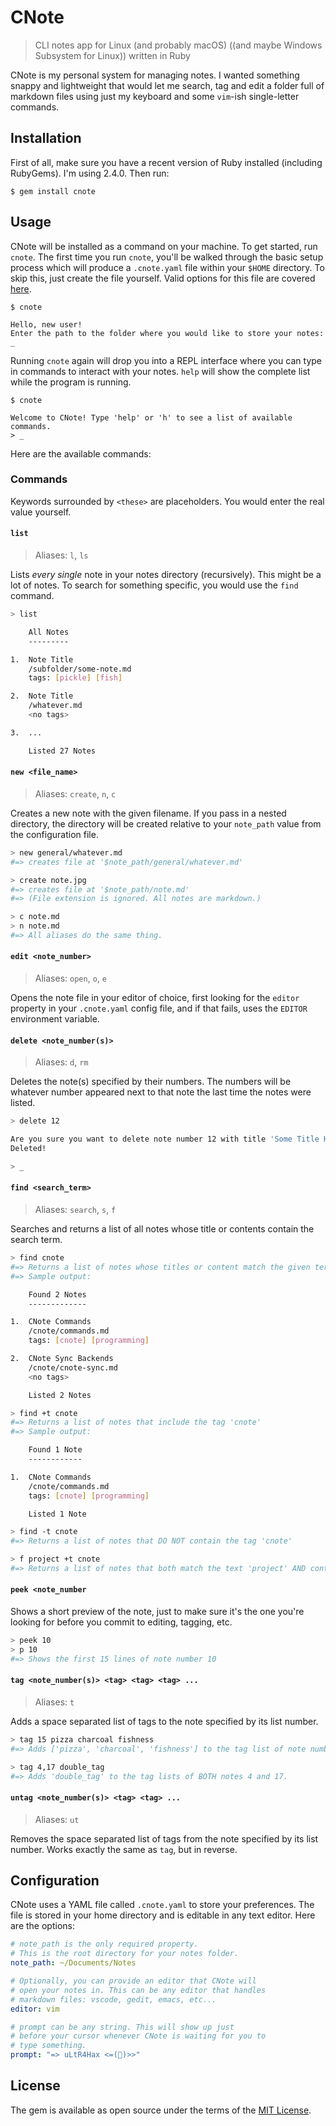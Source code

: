 # CNote
> CLI notes app for Linux (and probably macOS) ((and maybe Windows Subsystem for Linux)) written in Ruby

CNote is my personal system for managing notes. I wanted something snappy and lightweight that would let me search, tag and edit a folder full of markdown files using just my keyboard and some `vim`-ish single-letter commands.

## Installation

First of all, make sure you have a recent version of Ruby installed (including RubyGems). I'm using 2.4.0. Then run:

    $ gem install cnote

## Usage

CNote will be installed as a command on your machine. To get started, run `cnote`. The first time you run `cnote`, you'll be walked through the basic setup process which will produce a `.cnote.yaml` file within your `$HOME` directory. To skip this, just create the file yourself. Valid options for this file are covered [here](#configuration).

```
$ cnote

Hello, new user!
Enter the path to the folder where you would like to store your notes: _
```

Running `cnote` again will drop you into a REPL interface where you can type in commands to interact with your notes. `help` will show the complete list while the program is running.

```
$ cnote

Welcome to CNote! Type 'help' or 'h' to see a list of available commands.
> _
```

Here are the available commands:

### Commands

Keywords surrounded by `<these>` are placeholders. You would enter the real value yourself.

#### `list`
> Aliases: `l`, `ls`

Lists *every single* note in your notes directory (recursively). This might be a lot of notes. To search for something specific, you would use the `find` command.

```bash
> list

    All Notes
    ---------

1.  Note Title
    /subfolder/some-note.md
    tags: [pickle] [fish]

2.  Note Title
    /whatever.md
    <no tags>

3.  ...

    Listed 27 Notes
```

#### `new <file_name>`
> Aliases: `create`, `n`, `c`

Creates a new note with the given filename. If you pass in a nested directory, the directory will be created relative to your `note_path` value from the configuration file.

```bash
> new general/whatever.md
#=> creates file at '$note_path/general/whatever.md'

> create note.jpg
#=> creates file at '$note_path/note.md'
#=> (File extension is ignored. All notes are markdown.)

> c note.md
> n note.md
#=> All aliases do the same thing.
```

#### `edit <note_number>`
> Aliases: `open`, `o`, `e`

Opens the note file in your editor of choice, first looking for the `editor` property in your `.cnote.yaml` config file, and if that fails, uses the `EDITOR` environment variable.

#### `delete <note_number(s)>`
> Aliases: `d`, `rm`

Deletes the note(s) specified by their numbers. The numbers will be whatever number appeared next to that note the last time the notes were listed.

```bash
> delete 12

Are you sure you want to delete note number 12 with title 'Some Title Here'? [y/n] y
Deleted!

> _
```

#### `find <search_term>`
> Aliases: `search`, `s`, `f`

Searches and returns a list of all notes whose title or contents contain the search term. 

```bash
> find cnote
#=> Returns a list of notes whose titles or content match the given term.
#=> Sample output:

    Found 2 Notes
    -------------

1.  CNote Commands
    /cnote/commands.md
    tags: [cnote] [programming]

2.  CNote Sync Backends
    /cnote/cnote-sync.md
    <no tags>

    Listed 2 Notes

> find +t cnote
#=> Returns a list of notes that include the tag 'cnote'
#=> Sample output:

    Found 1 Note
    ------------

1.  CNote Commands
    /cnote/commands.md
    tags: [cnote] [programming]

    Listed 1 Note

> find -t cnote
#=> Returns a list of notes that DO NOT contain the tag 'cnote'

> f project +t cnote
#=> Returns a list of notes that both match the text 'project' AND contain the tag 'cnote'
```

#### `peek <note_number`

Shows a short preview of the note, just to make sure it's the one you're looking for before you commit to editing, tagging, etc.

```bash
> peek 10
> p 10
#=> Shows the first 15 lines of note number 10
```

#### `tag <note_number(s)> <tag> <tag> <tag> ...`
> Aliases: `t`

Adds a space separated list of tags to the note specified by its list number.

```bash
> tag 15 pizza charcoal fishness
#=> Adds ['pizza', 'charcoal', 'fishness'] to the tag list of note number 15

> tag 4,17 double_tag
#=> Adds 'double_tag' to the tag lists of BOTH notes 4 and 17.
```

#### `untag <note_number(s)> <tag> <tag> ...`
> Aliases: `ut`

Removes the space separated list of tags from the note specified by its list number. Works exactly the same as `tag`, but in reverse.

## Configuration

CNote uses a YAML file called `.cnote.yaml` to store your preferences. The file is stored in your home directory and is editable in any text editor. Here are the options:

```yaml
# note_path is the only required property.
# This is the root directory for your notes folder.
note_path: ~/Documents/Notes

# Optionally, you can provide an editor that CNote will 
# open your notes in. This can be any editor that handles
# markdown files: vscode, gedit, emacs, etc...
editor: vim

# prompt can be any string. This will show up just
# before your cursor whenever CNote is waiting for you to
# type something.
prompt: "=> uLtR4Hax <=(🌭)>>"
```

## License

The gem is available as open source under the terms of the [MIT License](http://opensource.org/licenses/MIT).
